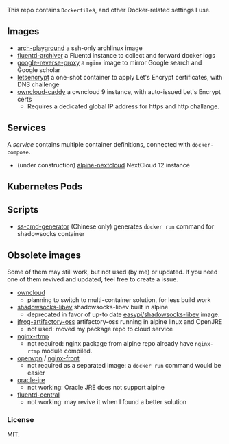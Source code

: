 This repo contains `Dockerfile`s, and other Docker-related settings I use.

## Images

- [arch-playground](arch-playground) a ssh-only archlinux image
- [fluentd-archiver](fluentd-archiver) a Fluentd instance to collect and forward docker logs
- [google-reverse-proxy](google-reverse-proxy) a `nginx` image to mirror Google search and Google scholar
- [letsencrypt](letsencrypt) a one-shot container to apply Let's Encrypt certificates, with DNS challenge
- [owncloud-caddy](owncloud-caddy) a owncloud 9 instance, with auto-issued Let's Encrypt certs
    - Requires a dedicated global IP address for https and http challange.

## Services

A *service* contains multiple container definitions, connected with `docker-compose`.

- (under construction) [alpine-nextcloud](alpine-nextcloud) NextCloud 12 instance

## Kubernetes Pods

## Scripts

- [ss-cmd-generator](ss-cmd-generator) (Chinese only) generates `docker run` command for shadowsocks container

## Obsolete images

Some of them may still work, but not used (by me) or updated.
If you need one of them revived and updated, feel free to create a issue.

- [owncloud](obsolete/owncloud)
    - planning to switch to multi-container solution, for less build work
- [shadowsocks-libev](obsolete/shadowsocks-libev) shadowsocks-libev built in alpine
    - deprecated in favor of up-to date [easypi/shadowsocks-libev](https://hub.docker.com/r/easypi/shadowsocks-libev/) image.
- [jfrog-artifactory-oss](obsolete/jfrog-artifactory-oss) artifactory-oss running in alpine linux and OpenJRE
    - not used: moved my package repo to cloud service
- [nginx-rtmp](obsolete/nginx-rtmp)
    - not required: nginx package from alpine repo already have `nginx-rtmp` module compiled.
- [openvpn](obsolete/openvpn) / [nginx-front](obsolete/nginx-front)
    - not required as a separated image: a `docker run` command would be easier
- [oracle-jre](obsolete/oracle-jre)
    - not working: Oracle JRE does not support alpine
- [fluentd-central](obsolete/fluentd-central)
    - not working: may revive it when I found a better solution

### License

MIT.
